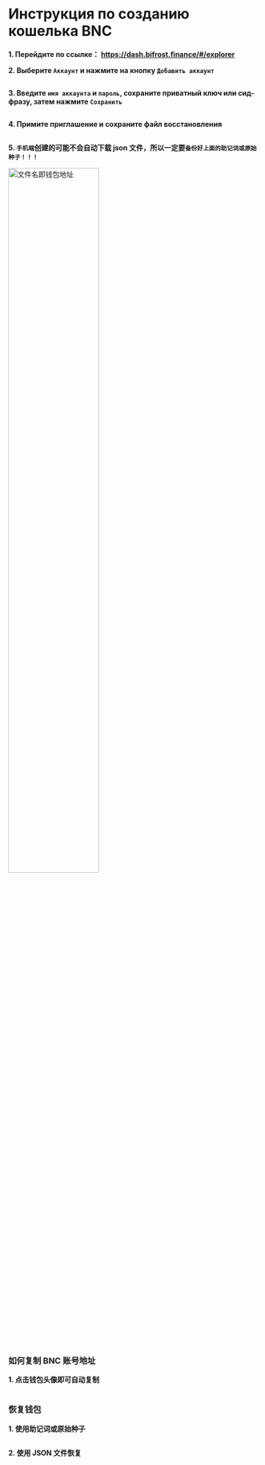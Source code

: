 # Инструкция по созданию кошелька BNC

**1. Перейдите по ссылке： <https://dash.bifrost.finance/#/explorer>**

**2. Выберите `Аккаунт` и нажмите на кнопку `Добавить аккаунт`**


<img :src="$withBase('/zh/bnc-wallet-register/bnc-wallet-tutorials-01.png')" alt="" width="60%" />

**3. Введите `имя аккаунта` и `пароль`, сохраните приватный ключ или сид-фразу, затем нажмите `Сохранить`**


<img :src="$withBase('/zh/bnc-wallet-register/bnc-wallet-tutorials-02.png')" alt="" width="60%" />

**4. Примите приглашение и сохраните файл восстановления**


<img :src="$withBase('/zh/bnc-wallet-register/bnc-wallet-tutorials-03.png')" alt="" width="60%" />

**5. `手机端`创建的可能不会自动下载 json 文件，所以一定要`备份好上面的助记词或原始种子！！！`**


<img :src="$withBase('/zh/bnc-wallet-register/bnc-wallet-tutorials-04.png')" alt="文件名即钱包地址" width="60%" />


### 如何复制 BNC 账号地址


**1. 点击钱包头像即可自动复制**

<img :src="$withBase('/zh/bnc-wallet-register/bnc-wallet-tutorials-05.png')" alt="" width="60%" />


### 恢复钱包


**1. 使用助记词或原始种子**


<img :src="$withBase('/zh/bnc-wallet-register/bnc-wallet-tutorials-06.png')" alt="" width="60%" />

**2. 使用 JSON 文件恢复**


<img :src="$withBase('/zh/bnc-wallet-register/bnc-wallet-tutorials-07.png')" alt="" width="60%" />
